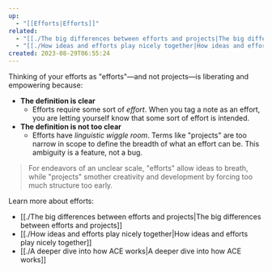 ```yaml
---
up:
  - "[[Efforts|Efforts]]"
related:
  - "[[./The big differences between efforts and projects|The big differences between efforts and projects]]"
  - "[[./How ideas and efforts play nicely together|How ideas and efforts play nicely together]]"
created: 2023-08-29T06:55:24
---
```

Thinking of your efforts as "efforts"—and not projects—is liberating and empowering because:

- **The definition is clear** 
	- Efforts require some sort of *effort*. When you tag a note as an effort, you are letting yourself know that some sort of effort is intended.
- **The definition is not too clear**
	- Efforts have _linguistic wiggle room_. Terms like "projects" are too narrow in scope to define the breadth of what an effort can be. This ambiguity is a feature, not a bug.

> For endeavors of an unclear scale, "efforts" allow ideas to breath, while "projects" smother creativity and development by forcing too much structure too early.

Learn more about efforts:

- [[./The big differences between efforts and projects|The big differences between efforts and projects]]
- [[./How ideas and efforts play nicely together|How ideas and efforts play nicely together]]
- [[./A deeper dive into how ACE works|A deeper dive into how ACE works]]